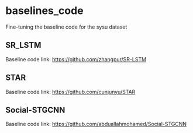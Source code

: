 # baselines_code
Fine-tuning the baseline code for the sysu dataset

## SR_LSTM 
Baseline code link: https://github.com/zhangpur/SR-LSTM

## STAR
Baseline code link: https://github.com/cunjunyu/STAR

## Social-STGCNN
Baseline code link:  https://github.com/abduallahmohamed/Social-STGCNN

